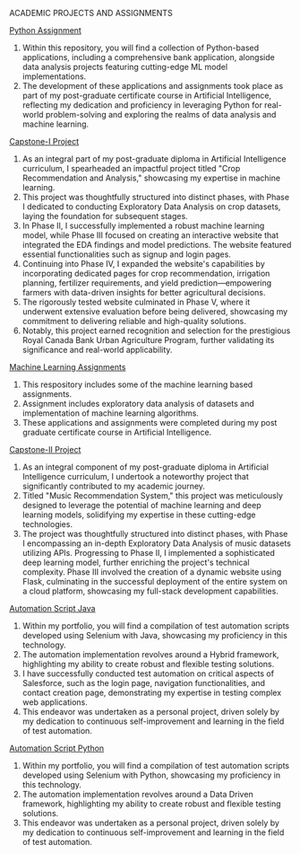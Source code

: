 
ACADEMIC PROJECTS AND ASSIGNMENTS


[Python Assignment](https://github.com/npathak24/PythonAssignments)
1. Within this repository, you will find a collection of Python-based applications, including a comprehensive bank application, alongside data analysis projects featuring cutting-edge ML model implementations.
2. The development of these applications and assignments took place as part of my post-graduate certificate course in Artificial Intelligence, reflecting my dedication and proficiency in leveraging Python for real-world problem-solving and exploring the realms of data analysis and machine learning.

[Capstone-I Project](https://github.com/npathak24/Capstone-I)
1. As an integral part of my post-graduate diploma in Artificial Intelligence curriculum, I spearheaded an impactful project titled "Crop Recommendation and Analysis," showcasing my expertise in machine learning.
2. This project was thoughtfully structured into distinct phases, with Phase I dedicated to conducting Exploratory Data Analysis on crop datasets, laying the foundation for subsequent stages.
3. In Phase II, I successfully implemented a robust machine learning model, while Phase III focused on creating an interactive website that integrated the EDA findings and model predictions. The website featured essential functionalities such as signup and login pages.
4. Continuing into Phase IV, I expanded the website's capabilities by incorporating dedicated pages for crop recommendation, irrigation planning, fertilizer requirements, and yield prediction—empowering farmers with data-driven insights for better agricultural decisions.
5. The rigorously tested website culminated in Phase V, where it underwent extensive evaluation before being delivered, showcasing my commitment to delivering reliable and high-quality solutions.
6. Notably, this project earned recognition and selection for the prestigious Royal Canada Bank Urban Agriculture Program, further validating its significance and real-world applicability.

[Machine Learning Assignments](https://github.com/npathak24/Machine-Learning-Projects/tree/main)
1. This respository includes some of the machine learning based assignments.
2. Assignment includes exploratory data analysis of datasets and implementation of machine learning algorithms.
3. These applications and assignments were completed during my post graduate certificate course in Artificial Intelligence.

[Capstone-II Project](https://github.com/npathak24/Capstone-II)
1. As an integral component of my post-graduate diploma in Artificial Intelligence curriculum, I undertook a noteworthy project that significantly contributed to my academic journey.
2. Titled "Music Recommendation System," this project was meticulously designed to leverage the potential of machine learning and deep learning models, solidifying my expertise in these cutting-edge technologies.
3. The project was thoughtfully structured into distinct phases, with Phase I encompassing an in-depth Exploratory Data Analysis of music datasets utilizing APIs. Progressing to Phase II, I implemented a sophisticated deep learning model, further enriching the project's technical complexity. Phase III involved the creation of a dynamic website using Flask, culminating in the successful deployment of the entire system on a cloud platform, showcasing my full-stack development capabilities.

[Automation Script Java](https://github.com/npathak24/AutomationScripts)
1. Within my portfolio, you will find a compilation of test automation scripts developed using Selenium with Java, showcasing my proficiency in this technology.
2. The automation implementation revolves around a Hybrid framework, highlighting my ability to create robust and flexible testing solutions.
3. I have successfully conducted test automation on critical aspects of Salesforce, such as the login page, navigation functionalities, and contact creation page, demonstrating my expertise in testing complex web applications.
4. This endeavor was undertaken as a personal project, driven solely by my dedication to continuous self-improvement and learning in the field of test automation.

[Automation Script Python](https://github.com/npathak24/Automation-Script-Python)
1. Within my portfolio, you will find a compilation of test automation scripts developed using Selenium with Python, showcasing my proficiency in this technology.
2. The automation implementation revolves around a Data Driven framework, highlighting my ability to create robust and flexible testing solutions.
3. This endeavor was undertaken as a personal project, driven solely by my dedication to continuous self-improvement and learning in the field of test automation.
